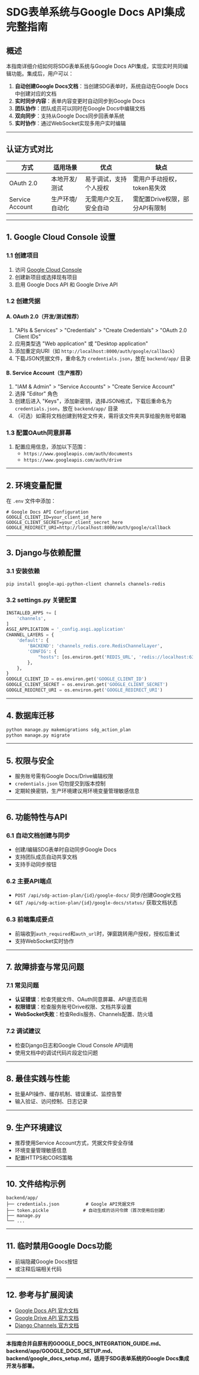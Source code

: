 # SDG表单系统与Google Docs API集成完整指南

## 概述

本指南详细介绍如何将SDG表单系统与Google Docs API集成，实现实时共同编辑功能。集成后，用户可以：

1. **自动创建Google Docs文档**：当创建SDG表单时，系统自动在Google Docs中创建对应的文档
2. **实时同步内容**：表单内容变更时自动同步到Google Docs
3. **团队协作**：团队成员可以同时在Google Docs中编辑文档
4. **双向同步**：支持从Google Docs同步回表单系统
5. **实时协作**：通过WebSocket实现多用户实时编辑

---

## 认证方式对比

| 方式             | 适用场景         | 优点                | 缺点                |
|------------------|------------------|---------------------|---------------------|
| OAuth 2.0        | 本地开发/测试    | 易于调试，支持个人授权 | 需用户手动授权，token易失效 |
| Service Account  | 生产环境/自动化  | 无需用户交互，安全自动 | 需配置Drive权限，部分API有限制 |

---

## 1. Google Cloud Console 设置

### 1.1 创建项目
1. 访问 [Google Cloud Console](https://console.cloud.google.com/)
2. 创建新项目或选择现有项目
3. 启用 Google Docs API 和 Google Drive API

### 1.2 创建凭据
#### A. OAuth 2.0（开发/测试推荐）
1. "APIs & Services" > "Credentials" > "Create Credentials" > "OAuth 2.0 Client IDs"
2. 应用类型选 "Web application" 或 "Desktop application"
3. 添加重定向URI（如 `http://localhost:8000/auth/google/callback`）
4. 下载JSON凭据文件，重命名为 `credentials.json`，放在 `backend/app/` 目录

#### B. Service Account（生产推荐）
1. "IAM & Admin" > "Service Accounts" > "Create Service Account"
2. 选择 "Editor" 角色
3. 创建后进入 "Keys"，添加新密钥，选择JSON格式，下载后重命名为 `credentials.json`，放在 `backend/app/` 目录
4. （可选）如需将文档创建到特定文件夹，需将该文件夹共享给服务账号邮箱

### 1.3 配置OAuth同意屏幕
1. 配置应用信息，添加以下范围：
   - `https://www.googleapis.com/auth/documents`
   - `https://www.googleapis.com/auth/drive`

---

## 2. 环境变量配置

在 `.env` 文件中添加：
```env
# Google Docs API Configuration
GOOGLE_CLIENT_ID=your_client_id_here
GOOGLE_CLIENT_SECRET=your_client_secret_here
GOOGLE_REDIRECT_URI=http://localhost:8000/auth/google/callback
```

---

## 3. Django与依赖配置

### 3.1 安装依赖
```bash
pip install google-api-python-client channels channels-redis
```

### 3.2 settings.py 关键配置
```python
INSTALLED_APPS += [
    'channels',
]
ASGI_APPLICATION = '_config.asgi.application'
CHANNEL_LAYERS = {
    'default': {
        'BACKEND': 'channels_redis.core.RedisChannelLayer',
        'CONFIG': {
            "hosts": [os.environ.get('REDIS_URL', 'redis://localhost:6379/0')],
        },
    },
}
GOOGLE_CLIENT_ID = os.environ.get('GOOGLE_CLIENT_ID')
GOOGLE_CLIENT_SECRET = os.environ.get('GOOGLE_CLIENT_SECRET')
GOOGLE_REDIRECT_URI = os.environ.get('GOOGLE_REDIRECT_URI')
```

---

## 4. 数据库迁移

```bash
python manage.py makemigrations sdg_action_plan
python manage.py migrate
```

---

## 5. 权限与安全
- 服务账号需有Google Docs/Drive编辑权限
- `credentials.json` 切勿提交到版本控制
- 定期轮换密钥，生产环境建议用环境变量管理敏感信息

---

## 6. 功能特性与API

### 6.1 自动文档创建与同步
- 创建/编辑SDG表单时自动同步Google Docs
- 支持团队成员自动共享文档
- 支持手动同步按钮

### 6.2 主要API端点
- `POST /api/sdg-action-plan/{id}/google-docs/`  同步/创建Google文档
- `GET /api/sdg-action-plan/{id}/google-docs/status/`  获取文档状态

### 6.3 前端集成要点
- 前端收到`auth_required`和`auth_url`时，弹窗跳转用户授权，授权后重试
- 支持WebSocket实时协作

---

## 7. 故障排查与常见问题

### 7.1 常见问题
- **认证错误**：检查凭据文件、OAuth同意屏幕、API是否启用
- **权限错误**：检查服务账号Drive权限、文档共享设置
- **WebSocket失败**：检查Redis服务、Channels配置、防火墙

### 7.2 调试建议
- 检查Django日志和Google Cloud Console API调用
- 使用文档中的调试代码片段定位问题

---

## 8. 最佳实践与性能
- 批量API操作、缓存机制、错误重试、监控告警
- 输入验证、访问控制、日志记录

---

## 9. 生产环境建议
- 推荐使用Service Account方式，凭据文件安全存储
- 环境变量管理敏感信息
- 配置HTTPS和CORS策略

---

## 10. 文件结构示例
```
backend/app/
├── credentials.json          # Google API凭据文件
├── token.pickle             # 自动生成的访问令牌（首次使用后创建）
├── manage.py
└── ...
```

---

## 11. 临时禁用Google Docs功能
- 前端隐藏Google Docs按钮
- 或注释后端相关代码

---

## 12. 参考与扩展阅读
- [Google Docs API 官方文档](https://developers.google.com/docs/api)
- [Google Drive API 官方文档](https://developers.google.com/drive)
- [Django Channels 官方文档](https://channels.readthedocs.io/)

---

**本指南合并自原有的GOOGLE_DOCS_INTEGRATION_GUIDE.md、backend/app/GOOGLE_DOCS_SETUP.md、backend/google_docs_setup.md，适用于SDG表单系统的Google Docs集成开发与部署。**